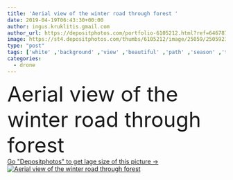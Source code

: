 ```yaml
---
title: 'Aerial view of the winter road through forest '
date: 2019-04-19T06:43:30+00:00
author: ingus.kruklitis.gmail.com
author_url: https://depositphotos.com/portfolio-6105212.html?ref=64678756
image: https://st4.depositphotos.com/thumbs/6105212/image/25059/250592304/api_thumb_450.jpg?forcejpeg=true
type: "post"
tags: ['white' ,'background' ,'view' ,'beautiful' ,'path' ,'season' ,'travel' ,'scene' ,'nature' ,'rural' ,'transportation' ,'natural' ,'mountain' ,'weather' ,'driving' ,'road' ,'landscape' ,'cold' ,'idyllic' ,'trees' ,'frost' ,'snow' ,'winter' ,'Cars' ,'eye' ,'forest' ,'street' ,'wood' ,'ice' ,'frozen' ,'truck' ,'panorama' ,'top' ,'woods' ,'journey' ,'snowy' ,'covered' ,'country' ,'through' ,'adventure' ,'landscapes' ,'flight' ,'trip' ,'above' ,'Aerial' ,'Roads' ,'going' ,'winding' ,'drone' ]
categories: 
  - drone
---
```

<div aling="center">
            <font size="60"> Aerial view of the winter road through forest</font>   
</div>
<div>
    <a href='https://st4.depositphotos.com/thumbs/6105212/image/25059/250592304/api_thumb_450.jpg?forcejpeg=true?ref=64678756' target=_blank > Go "Depositphotos" to get lage size of this picture ->
        <img href='https://st4.depositphotos.com/thumbs/6105212/image/25059/250592304/api_thumb_450.jpg?forcejpeg=true?ref=64678756' src='https://st4.depositphotos.com/6105212/25059/i/950/depositphotos_250592304-stock-photo-aerial-view-winter-road-forest.jpg?forcejpeg=true' alt='Aerial view of the winter road through forest' >
    </a>
</div>
